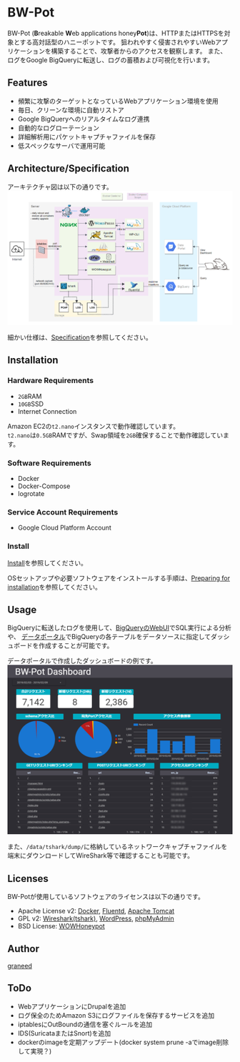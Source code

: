 BW-Pot
====

BW-Pot (**B**reakable **W**eb applications honey**Pot**)は、HTTPまたはHTTPSを対象とする高対話型のハニーポットです。
狙われやすく侵害されやすいWebアプリケーションを構築することで、攻撃者からのアクセスを観察します。
また、ログをGoogle BigQueryに転送し、ログの蓄積および可視化を行います。

## Features
- 頻繁に攻撃のターゲットとなっているWebアプリケーション環境を使用
- 毎日、クリーンな環境に自動リストア
- Google BigQueryへのリアルタイムなログ連携
- 自動的なログローテーション
- 詳細解析用にパケットキャプチャファイルを保存
- 低スペックなサーバで運用可能

## Architecture/Specification
アーキテクチャ図は以下の通りです。
![architecture](doc/images/architecture.png)

細かい仕様は、[Specification](doc/SPEC.md)を参照してください。

## Installation

### Hardware Requirements
- `2GB`RAM
- `10GB`SSD
- Internet Connection

Amazon EC2の`t2.nano`インスタンスで動作確認しています。  
`t2.nano`は`0.5GB`RAMですが、Swap領域を`2GB`確保することで動作確認しています。

### Software Requirements
- Docker
- Docker-Compose
- logrotate

### Service Account Requirements
- Google Cloud Platform Account

### Install
[Install](doc/INSTALL.md)を参照してください。

OSセットアップや必要ソフトウェアをインストールする手順は、[Preparing for installation](doc/PREPARE.md)を参照してください。

## Usage
BigQueryに転送したログを使用して、[BigQueryのWebUI](https://console.cloud.google.com/bigquery)でSQL実行による分析や、
[データポータル](https://datastudio.google.com/)でBigQueryの各テーブルをデータソースに指定してダッシュボードを作成することが可能です。

データポータルで作成したダッシュボードの例です。
![dashboard](doc/images/dashboard.png)

また、`/data/tshark/dump/`に格納しているネットワークキャプチャファイルを端末にダウンロードしてWireShark等で確認することも可能です。

## Licenses
BW-Potが使用しているソフトウェアのライセンスは以下の通りです。
- Apache License v2: [Docker](https://www.docker.com/), [Fluentd](https://www.fluentd.org/), [Apache Tomcat](http://tomcat.apache.org/)
- GPL v2: [Wireshark(tshark)](https://www.wireshark.org/), [WordPress](https://wordpress.org/), [phpMyAdmin](https://www.phpmyadmin.net/)
- BSD License: [WOWHoneypot](https://github.com/morihisa/WOWHoneypot)

## Author
[graneed](https://twitter.com/graneed111)  

## ToDo
- WebアプリケーションにDrupalを追加
- ログ保全のためAmazon S3にログファイルを保存するサービスを追加
- iptablesにOutBoundの通信を塞ぐルールを追加
- IDS(SuricataまたはSnort)を追加
- dockerのimageを定期アップデート(docker system prune -aでimage削除して実現？)
